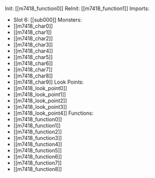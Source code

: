 Init: [[m7418_function0]]
ReInit: [[m7418_function1]]
Imports:
- Slot 6: [[sub000]]
Monsters:
- [[m7418_char0]]
- [[m7418_char1]]
- [[m7418_char2]]
- [[m7418_char3]]
- [[m7418_char4]]
- [[m7418_char5]]
- [[m7418_char6]]
- [[m7418_char7]]
- [[m7418_char8]]
- [[m7418_char9]]
Look Points:
- [[m7418_look_point0]]
- [[m7418_look_point1]]
- [[m7418_look_point2]]
- [[m7418_look_point3]]
- [[m7418_look_point4]]
Functions:
- [[m7418_function0]]
- [[m7418_function1]]
- [[m7418_function2]]
- [[m7418_function3]]
- [[m7418_function4]]
- [[m7418_function5]]
- [[m7418_function6]]
- [[m7418_function7]]
- [[m7418_function8]]
